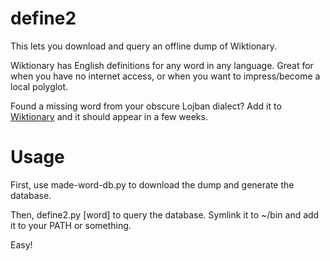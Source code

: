 define2
=======

This lets you download and query an offline dump of Wiktionary.

Wiktionary has English definitions for any word in any language. Great for when you have no internet access, or when you want to impress/become a local polyglot.

Found a missing word from your obscure Lojban dialect? Add it to [Wiktionary](http://en.wiktionary.org/wiki/Wiktionary:Main_Page) and it should appear in a few weeks.

# Usage

First, use made-word-db.py to download the dump and generate the database.

Then, define2.py [word] to query the database. Symlink it to ~/bin and add it to your PATH or something.

Easy!

